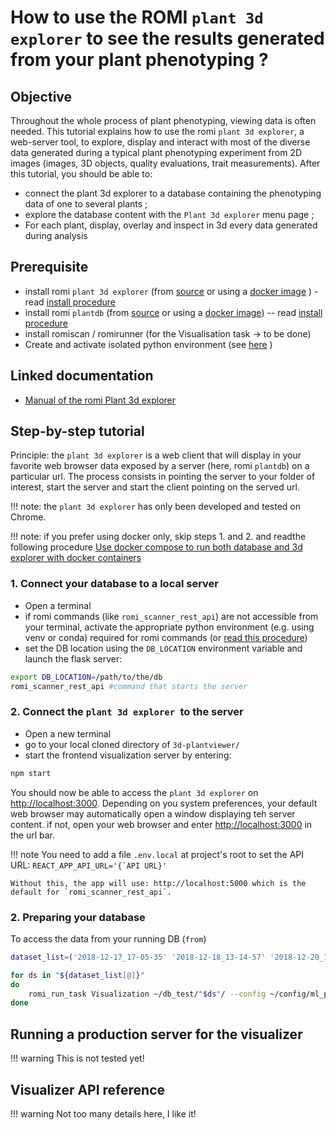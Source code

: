 How to use the ROMI `plant 3d explorer` to see the results generated from your plant phenotyping ?
================================

## Objective
Throughout the whole process of plant phenotyping, viewing data is often needed.
This tutorial explains how to use the romi `plant 3d explorer`, a web-server tool, to explore, display and interact with most of the diverse data generated during a typical plant phenotyping experiment from 2D images (images, 3D objects, quality evaluations, trait measurements).
After this tutorial, you should be able to:
* connect the plant 3d explorer to a database containing the phenotyping data of one to several plants ;
* explore the database content with the `Plant 3d explorer` menu page ;
* For each plant, display, overlay and inspect in 3d every data generated during analysis

## Prerequisite
* install romi `plant 3d explorer` (from [source](https://github.com/romi/3d-plantviewer) or using a [docker image](../docker/plantviewer_docker.md) ) - read [install procedure](../install/plant3dexplorer_setup.md) 
* install romi `plantdb` (from [source](https://github.com/romi/romidata) or using a [docker image](../docker/romidb_docker.md)) -- read [install procedure](../install/romidb_setup.md)
* install romiscan / romirunner (for the Visualisation task -> to be done) 
* Create and activate isolated python environment (see [here](/docs/Scanner/install/create_env.md) )
  
## Linked documentation
* [Manual of the romi Plant 3d explorer](tobedone)

## Step-by-step tutorial
Principle: the `plant 3d explorer` is a web client that will display in your favorite web browser data exposed by a server (here, romi `plantdb`) on a particular url. The process consists in pointing the server to your folder of interest, start the server and start the client pointing on the served url. 

!!! note: the `plant 3d explorer` has only been developed and tested on Chrome.

!!! note: if you prefer using docker only, skip steps 1. and 2. and readthe following procedure
[Use docker compose to run both database and 3d explorer with docker containers](../docker/docker_compose.md)

### 1. Connect your database to a local server

- Open a terminal 
- if romi commands (like `romi_scanner_rest_api`) are not accessible from your terminal, activate the appropriate python environment (e.g. using venv or conda) required for romi commands (or [read this procedure](../install/create_env.md))
- set the DB location using the `DB_LOCATION` environment variable and launch the flask server:
```bash
export DB_LOCATION=/path/to/the/db
romi_scanner_rest_api #command that starts the server
```
### 2. Connect the `plant 3d explorer `to the server
- Open a new terminal 
- go to your local cloned directory of `3d-plantviewer/`
- start the frontend visualization server by entering:
```bash
npm start
```
You should now be able to access the `plant 3d explorer` on [http://localhost:3000](http://localhost:3000). Depending on you system preferences, your default web browser may automatically open a window displaying teh server content. if not, open your web browser and enter [http://localhost:3000](http://localhost:3000) in the url bar.

!!! note
    You need to add a file `.env.local` at project's root to set the API URL:
    ```REACT_APP_API_URL='{`API URL}'```

    Without this, the app will use: http://localhost:5000 which is the default for `romi_scanner_rest_api`.

### 2.  Preparing your database
To access the data from your running DB (`` from ``)
```bash
dataset_list=('2018-12-17_17-05-35' '2018-12-18_13-14-57' '2018-12-20_13-21-24' '2019-01-29_16-56-01' '2019-02-01_10-56-34')

for ds in "${dataset_list[@]}"
do 
    romi_run_task Visualization ~/db_test/"$ds"/ --config ~/config/ml_pipe_real_2.toml --local-scheduler
done
```


## Running a production server for the visualizer

!!! warning
    This is not tested yet!


## Visualizer API reference

!!! warning
    Not too many details here, I like it! 